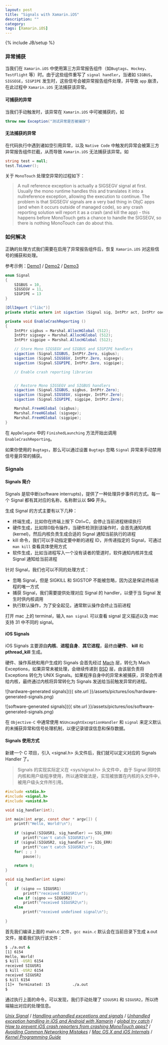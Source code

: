 ```yaml
---
layout: post
title: "Signals with Xamarin.iOS"
description: ""
category: 
tags: [Xamarin.iOS]
---
```

{% include JB/setup %}


### 异常捕获

当我们在 `Xamarin.iOS` 中使用第三方异常报告组件（如`Bugtags`、`Hockey`、`TestFlight` 等）时。由于这些组件重写了 `signal handler`，当诸如 `SIGBUS`，`SIGSEGE`，`SIGPIPE` 发生时，这些信号会被异常报告组件处理，并导致 `app` 崩溃，在此过程中 `Xamarin.iOS` 无法捕获该异常。

#### 可捕获的异常

当我们手动触发时，该异常在 `Xamarin.iOS` 中可被捕获的，如

``` c#
throw new Exception("测试异常是否被捕获")
```

#### 无法捕获的异常

在代码执行中遇到诸如空引用异常，以及 `Native Code` 中触发的异常会被第三方异常报告组件拦截，从而导致 `Xamarin.iOS` 无法捕获该异常。如

``` c#
string test = null;
test.ToLower();
```

关于 `MonoTouch` 处理空异常的过程如下：
> A null reference exception is actually a SIGSEGV signal at first. Usually the mono runtime handles this and translates it into a nullreference exception, allowing the execution to continue. The problem is that SIGSEGV signals are a very bad thing in ObjC apps (and when it occurs outside of managed code), so any crash reporting solution will report it as a crash (and kill the app) - this happens before MonoTouch gets a chance to handle the SIGSEGV, so there is nothing MonoTouch can do about this.

### 如何解决

正确的处理方式我们需要在启用了异常报告组件后，恢复 `Xamarin.iOS` 对这些信号的捕获和处理。

参考示例：[Demo1](https://github.com/stampsy/hockeyapp-monotouch/blob/master/src/SampleApp/AppDelegate.cs) / [Demo2](https://github.com/DefinitelyBound/xamarin-ios/blob/master/TestFlight/binding/testflight-threadsafe.cs) / [Demo3](https://github.com/GNOME/banshee/blob/stable-2.2/src/Core/Banshee.Core/Banshee.Base/PlatformHacks.cs)

~~~ c#
enum Signal
{
	SIGBUS = 10,
	SIGSEGV = 11,
	SIGPIPE = 13
}

[DllImport ("libc")]
private static extern int sigaction (Signal sig, IntPtr act, IntPtr oact);

private void EnableCrashReporting ()
{
	IntPtr sigbus = Marshal.AllocHGlobal (512);
	IntPtr sigsegv = Marshal.AllocHGlobal (512);
	IntPtr sigpipe = Marshal.AllocHGlobal (512);

	// Store Mono SIGSEGV and SIGBUS and SIGPIPE handlers
	sigaction (Signal.SIGBUS, IntPtr.Zero, sigbus);
	sigaction (Signal.SIGSEGV, IntPtr.Zero, sigsegv);
	sigaction (Signal.SIGPIPE, IntPtr.Zero, sigpipe);

	// Enable crash reporting libraries


	// Restore Mono SIGSEGV and SIGBUS handlers
	sigaction (Signal.SIGBUS, sigbus, IntPtr.Zero);
	sigaction (Signal.SIGSEGV, sigsegv, IntPtr.Zero);
	sigaction (Signal.SIGPIPE, sigpipe, IntPtr.Zero);

	Marshal.FreeHGlobal (sigbus);
	Marshal.FreeHGlobal (sigsegv);
	Marshal.FreeHGlobal (sigpipe);
}
~~~

在 `AppDelegate` 中的 `FinishedLaunching` 方法开始出调用 `EnableCrashReporting`。

如果你使用的 `Bugtags`，那么可以通过设置 `Bugtags` 忽略 `Signal` 异常来手动禁用信号量异常的捕获。

### Signals

#### Signals 简介

Signals 是软中断(software interrupts)，提供了一种处理异步事件的方式。每一个 Signal 都有其对应的名称，名称默认以 **SIG** 开头。

生成 Signal 的方式主要有以下几种：

- 终端生成，比如你在终端上按下 Ctrl+C，会停止当前进程继续执行
- 硬件生成，比如除0指令操作，当硬件检测到该操作时，会首先通知内核(kernel)，然后内核负责生成合适的 Signal 通知当前执行的进程
- kill 命令，我们可以手动指定要中断的进程 ID，并传递指定的 Signal，可通过 `man kill` 查看具体使用方式
- 软件生成，比如当进程写入一个没有读者的管道时，软件通知内核并生成 Signal 通知给当前进程

针对 Signal，我们也可以不同的处理方式：

- 忽略 Signal，但是 SIGKILL 和 SIGSTOP 不能被忽略，因为这是保证终结进程的唯一方式
- 捕获 Signal，我们需要提供处理对应 Signal 的 handler，以便于当 Signal 发生时供内核调用
- 执行默认操作，为了安全起见，通常默认操作会终止当前进程

打开 mac 上的 terminal，输入 `man signal` 可以查看 signal 定义描述以及 mac 支持 31 中不同的 signal。

#### iOS Signals

iOS Signals 主要源自**内核**、**进程自身**、**其它进程**，最终由**硬件**、 **kill** 和 **pthread_kill** 生成。

硬件、操作系统和用户生成的 Signals 会首先经过 [Mach](https://en.wikipedia.org/wiki/Mach_(kernel)) 层，转化为 Mach Exceptions，如果异常未被处理，会继续传递到 [BSD](https://developer.apple.com/library/content/documentation/Darwin/Conceptual/KernelProgramming/BSD/BSD.html) 层，由该层负责将 Exceptions 转化为 UNIX Signals。如果程序自身中的异常未被捕获，异常会传递给内核，最终通过内核将异常转化为 Signals 发送给当前触发异常的进程。

![hardware-generated signals]({{ site.url }}/assets/pictures/ios/hardware-generated-signals.png)

![software-generated signals]({{ site.url }}/assets/pictures/ios/software-generated-signals.png)

在 `Objective-C` 中通常使用 `NSUncaughtExceptionHandler` 和 `signal` 来定义默认的未捕获异常和信号处理机制，以便记录错误信息和保存数据。

#### Signals 使用方式

新建一个 C 项目，引入 \<signal.h> 头文件后，我们就可以定义对应的 Signals Handler 了。

> Signals 的实现实际定义在 \<sys/signal.h> 头文件中，由于 Signal 同时供内核和用户级程序使用，所以通常做法是，实现被放置在内核的头文件中，被用户级头文件所引用。

```c
#include <stdio.h>
#include <signal.h>
#include <unistd.h>

void sig_handler(int);

int main(int argc, const char * argv[]) {
    printf("Hello, World!\n");
    
    if (signal(SIGUSR1, sig_handler) == SIG_ERR)
        printf("can't catch SIGUSR1\n");
    if (signal(SIGUSR2, sig_handler) == SIG_ERR)
        printf("can't catch SIGUSR2\n");
    for( ; ; )
        pause();
    
    return 0;
}

void sig_handler(int signo)
{
    if (signo == SIGUSR1)
        printf("received SIGUSR1\n");
    else if (signo == SIGUSR2)
        printf("received SIGUSR2\n");
    else
        printf("received undefined signal\n");
    
}
```

首先我们编译上面的 main.c 文件，`gcc main.c` 默认会在当前目录下生成 a.out 文件，接着我们执行该文件：

```bash
$ ./a.out &
[1] 6154
Hello, World!
$ kill -USR1 6154
received SIGUSR1
$ kill -USR2 6154
received SIGUSR2
$ kill 6154
[1]+  Terminated: 15          ./a.out
$ 
```

通过执行上面的命令，可以发现，我们手动处理了 `SIGUSR1` 和 `SIGUSR2`，所以终端输出对应的处理信息。



[*Unix Signal*](https://en.wikipedia.org/wiki/Unix_signal) /
[*Handling unhandled exceptions and signals*](https://www.cocoawithlove.com/2010/05/handling-unhandled-exceptions-and.html) / 
[*Unhandled exception handling in iOS and Android with Xamarin*](https://peterno.wordpress.com/2015/04/15/unhandled-exception-handling-in-ios-and-android-with-xamarin/) / 
[*global try catch*](https://forums.xamarin.com/discussion/62142/global-try-catch) / 
[*How to prevent iOS crash reporters from crashing MonoTouch apps?*](http://stackoverflow.com/questions/14499334/how-to-prevent-ios-crash-reporters-from-crashing-monotouch-apps/14499336#14499336)  /
[*Avoiding Common Networking Mistakes*](https://developer.apple.com/library/content/documentation/NetworkingInternetWeb/Conceptual/NetworkingOverview/CommonPitfalls/CommonPitfalls.html) / 
[*Mac OS X and iOS Internals*]() / 
[*Kernel Programming Guide*](https://developer.apple.com/library/content/documentation/Darwin/Conceptual/KernelProgramming/About/About.html#//apple_ref/doc/uid/TP30000905-CH204-TPXREF101)